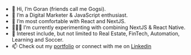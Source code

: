 - 👋 Hi, I’m Goran (friends call me Gogsi).
- 🌱 I’m a Digital Marketer & JavaScript enthusiast.
- 👀 I’m most comfortable with React and NextJS.
- 👨🏻‍💻 I’m currently experimenting with combining NextJS & React Native.
- 💞️ Interest include, but not limited to Real Estate, FinTech, Automation, Learning and Soccer.
- 📫 Check out my [portfolio] or connect with me on [Linkedin] 

<!---
Gogsii/Gogsii is a ✨ special ✨ repository because its `README.md` (this file) appears on your GitHub profile.
You can click the Preview link to take a look at your changes.
--->

[portfolio]: https://dragutinov.com/
[twitter]: https://twitter.com/gogsii
[linkedin]: https://www.linkedin.com/in/dragutinovic/
